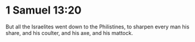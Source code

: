 # 1 Samuel 13:20

But all the Israelites went down to the Philistines, to sharpen every man his share, and his coulter, and his axe, and his mattock.